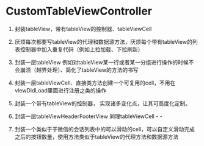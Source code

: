 # CustomTableViewController

1. 封装tableView，带有tableView的控制器、tableViewCell

2. 厌烦每次都要写tableView的代理和数据源方法，厌烦每个带有tableView的列表控制器中加入重复代码（例如上拉加载、下拉刷新）

3. 封装一层tableView 例如对tableView某一行或者某一分组进行操作的时候不会崩溃（越界处理）、简化了tableView的方法的书写

4. 封装一层tableViewCell、直接类方法创建一个可复用的cell，不用在viewDidLoad里面进行注册之类的操作

5. 封装一个带有tableView的控制器， 实现诸多变化点，让其可高度化定制。

6. 封装一层tableViewHeaderFooterView 同理tableViewCell - -

7. 封装一个类似于于微信的会话列表中的可以滑动的cell，可以自定义滑动完成之后的按钮数量，使用方法类似于tableView的代理方法和数据源方法
